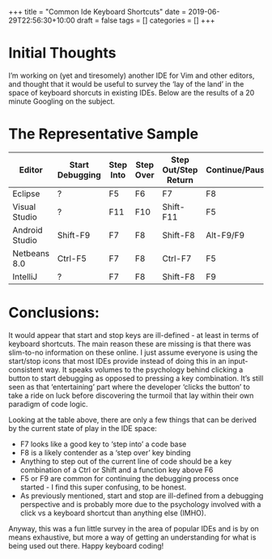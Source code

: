 +++
title = "Common Ide Keyboard Shortcuts"
date = 2019-06-29T22:56:30+10:00
draft = false
tags = []
categories = []
+++

# Initial Thoughts

I’m working on (yet and tiresomely) another IDE for Vim and other editors, and thought that it would be useful to survey the ‘lay of the land’ in the space of keyboard shorcuts in existing IDEs. Below are the results of a 20 minute Googling on the subject.

# The Representative Sample

|Editor|Start Debugging|Step Into|Step Over|Step Out/Step Return|Continue/Pause/Resume|Stop|
|---|---|---|---|---|---|---|
Eclipse|?|F5|F6|F7|F8|F12|?
Visual Studio|?|F11|F10|Shift-F11|F5|Shift-F5|
Android Studio|Shift-F9|F7|F8|Shift-F8|Alt-F9/F9|?
Netbeans 8.0|Ctrl-F5|F7|F8|Ctrl-F7|F5|Shift-F5
IntelliJ|?|F7|F8|Shift-F8|F9|?

# Conclusions:

It would appear that start and stop keys are ill-defined - at least in terms of keyboard shortcuts. The main reason these are missing is that there was slim-to-no information on these online. I just assume everyone is using the start/stop icons that most IDEs provide instead of doing this in an input-consistent way. It speaks volumes to the psychology behind clicking a button to start debugging as opposed to pressing a key combination. It’s still seen as that ‘entertaining’ part where the developer ‘clicks the button’ to take a ride on luck before discovering the turmoil that lay within their own paradigm of code logic.

Looking at the table above, there are only a few things that can be derived by the current state of play in the IDE space:

- F7 looks like a good key to ‘step into’ a code base
- F8 is a likely contender as a ‘step over’ key binding
- Anything to step out of the current line of code should be a key combination of a Ctrl or Shift and a function key above F6
- F5 or F9 are common for continuing the debugging process once started - I find this super confusing, to be honest.
- As previously mentioned, start and stop are ill-defined from a debugging perspective and is probably more due to the psychology involved with a click vs a keyboard shortcut than anything else (IMHO).

Anyway, this was a fun little survey in the area of popular IDEs and is by on means exhaustive, but more a way of getting an understanding for what is being used out there. Happy keyboard coding!
